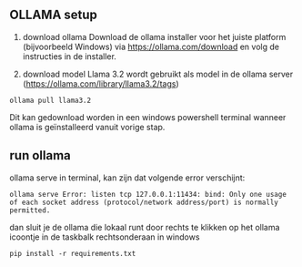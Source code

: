 ## OLLAMA setup
1) download ollama 
Download de ollama installer voor het juiste platform (bijvoorbeeld Windows) via https://ollama.com/download en volg de instructies in de installer.

2) download model
Llama 3.2 wordt gebruikt als model in de ollama server (https://ollama.com/library/llama3.2/tags)

````
ollama pull llama3.2
````

Dit kan gedownload worden in een windows powershell terminal wanneer ollama is geïnstalleerd vanuit vorige stap. 


## run ollama
ollama serve in terminal, kan zijn dat volgende error verschijnt:
```
ollama serve Error: listen tcp 127.0.0.1:11434: bind: Only one usage of each socket address (protocol/network address/port) is normally permitted.
```
dan sluit je de ollama die lokaal runt door rechts te klikken op het ollama icoontje in de taskbalk rechtsonderaan in windows

```
pip install -r requirements.txt
```